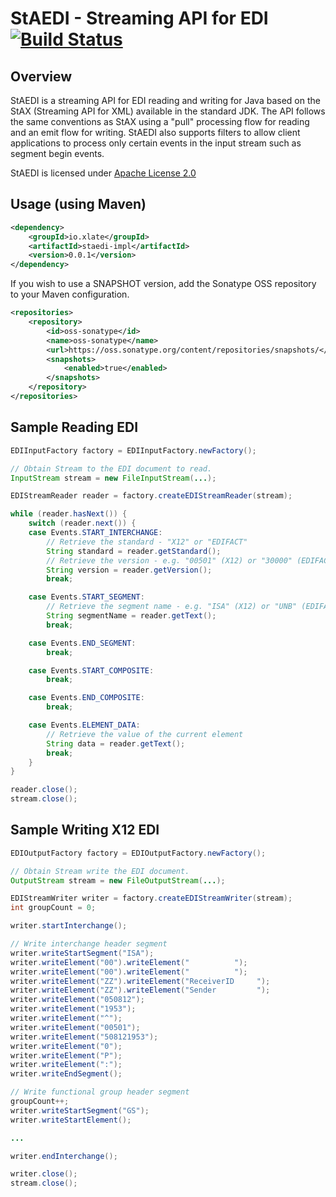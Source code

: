 # StAEDI - Streaming API for EDI [![Build Status](https://travis-ci.org/xlate/staedi.svg?branch=master)](https://travis-ci.org/xlate/staedi)

## Overview

StAEDI is a streaming API for EDI reading and writing for Java based on the StAX (Streaming API for XML)
available in the standard JDK. The API follows the same conventions as StAX using a "pull" processing flow
for reading and an emit flow for writing. StAEDI also supports filters to allow client applications to 
process only certain events in the input stream such as segment begin events.

StAEDI is licensed under [Apache License 2.0](http://www.apache.org/licenses/LICENSE-2.0.txt)

## Usage (using Maven)

```xml
<dependency>
	<groupId>io.xlate</groupId>
	<artifactId>staedi-impl</artifactId>
	<version>0.0.1</version>
</dependency>
```

If you wish to use a SNAPSHOT version, add the Sonatype OSS repository to your Maven configuration.

```xml
<repositories>
	<repository>
		<id>oss-sonatype</id>
		<name>oss-sonatype</name>
		<url>https://oss.sonatype.org/content/repositories/snapshots/</url>
		<snapshots>
			<enabled>true</enabled>
		</snapshots>
	</repository>
</repositories>
```

## Sample Reading EDI

```java
EDIInputFactory factory = EDIInputFactory.newFactory();

// Obtain Stream to the EDI document to read.
InputStream stream = new FileInputStream(...);

EDIStreamReader reader = factory.createEDIStreamReader(stream);

while (reader.hasNext()) {
	switch (reader.next()) {
	case Events.START_INTERCHANGE:
		// Retrieve the standard - "X12" or "EDIFACT"
		String standard = reader.getStandard();
		// Retrieve the version - e.g. "00501" (X12) or "30000" (EDIFACT)
		String version = reader.getVersion();
		break;

	case Events.START_SEGMENT:
		// Retrieve the segment name - e.g. "ISA" (X12) or "UNB" (EDIFACT)
		String segmentName = reader.getText();
		break;

	case Events.END_SEGMENT:
		break;

	case Events.START_COMPOSITE:
		break;

	case Events.END_COMPOSITE:
		break;

	case Events.ELEMENT_DATA:
		// Retrieve the value of the current element
		String data = reader.getText();
		break;
	}
}

reader.close();
stream.close();

```

## Sample Writing X12 EDI

```java
EDIOutputFactory factory = EDIOutputFactory.newFactory();

// Obtain Stream write the EDI document.
OutputStream stream = new FileOutputStream(...);

EDIStreamWriter writer = factory.createEDIStreamWriter(stream);
int groupCount = 0;

writer.startInterchange();

// Write interchange header segment
writer.writeStartSegment("ISA");
writer.writeElement("00").writeElement("          ");
writer.writeElement("00").writeElement("          ");
writer.writeElement("ZZ").writeElement("ReceiverID     ");
writer.writeElement("ZZ").writeElement("Sender         ");
writer.writeElement("050812");
writer.writeElement("1953");
writer.writeElement("^");
writer.writeElement("00501");
writer.writeElement("508121953");
writer.writeElement("0");
writer.writeElement("P");
writer.writeElement(":");
writer.writeEndSegment();

// Write functional group header segment
groupCount++;
writer.writeStartSegment("GS");
writer.writeStartElement();

...

writer.endInterchange();

writer.close();
stream.close();

```
